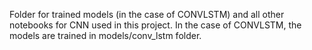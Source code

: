 Folder for trained models (in the case of CONVLSTM) and all other notebooks for CNN used in this project. 
In the case of CONVLSTM, the models are trained in models/conv_lstm folder.